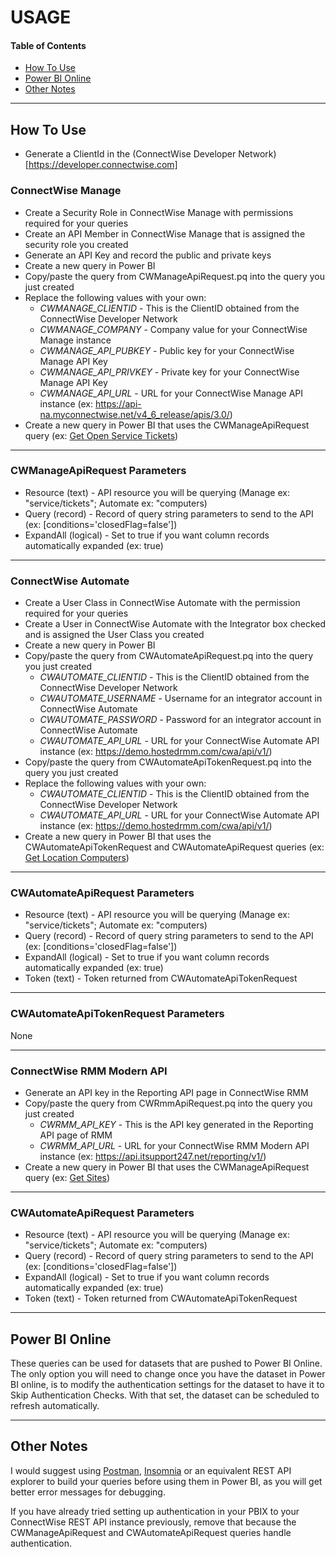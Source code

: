 # USAGE

#### Table of Contents
*   [How To Use](#how-to-use)
*   [Power BI Online](#power-bi-online)
*   [Other Notes](#other-notes)

----------

## How To Use

- Generate a ClientId in the (ConnectWise Developer Network)[https://developer.connectwise.com]

### ConnectWise Manage

- Create a Security Role in ConnectWise Manage with permissions required for your queries
- Create an API Member in ConnectWise Manage that is assigned the security role you created
- Generate an API Key and record the public and private keys
- Create a new query in Power BI
- Copy/paste the query from CWManageApiRequest.pq into the query you just created
- Replace the following values with your own:
  - _CWMANAGE_CLIENTID_ - This is the ClientID obtained from the ConnectWise Developer Network
  - _CWMANAGE_COMPANY_ - Company value for your ConnectWise Manage instance
  - _CWMANAGE_API_PUBKEY_ - Public key for your ConnectWise Manage API Key
  - _CWMANAGE_API_PRIVKEY_ - Private key for your ConnectWise Manage API Key
  - _CWMANAGE_API_URL_ - URL for your ConnectWise Manage API instance (ex: <https://api-na.myconnectwise.net/v4_6_release/apis/3.0/>)
- Create a new query in Power BI that uses the CWManageApiRequest query (ex: [Get Open Service Tickets](https://github.com/derpenstiltskin/connectwise-powerbi/blob/main/samples/CWManage_GetOpenServiceTickets.pq))

----------

### CWManageApiRequest Parameters

- Resource (text) - API resource you will be querying (Manage ex: "service/tickets"; Automate ex: "computers)
- Query (record) - Record of query string parameters to send to the API (ex: [conditions='closedFlag=false'])
- ExpandAll (logical) - Set to true if you want column records automatically expanded (ex: true)

----------

### ConnectWise Automate

- Create a User Class in ConnectWise Automate with the permission required for your queries
- Create a User in ConnectWise Automate with the Integrator box checked and is assigned the User Class you created
- Create a new query in Power BI
- Copy/paste the query from CWAutomateApiRequest.pq into the query you just created
  - _CWAUTOMATE_CLIENTID_ - This is the ClientID obtained from the ConnectWise Developer Network
  - _CWAUTOMATE_USERNAME_ - Username for an integrator account in ConnectWise Automate
  - _CWAUTOMATE_PASSWORD_ - Password for an integrator account in ConnectWise Automate
  - _CWAUTOMATE_API_URL_ - URL for your ConnectWise Automate API instance (ex: <https://demo.hostedrmm.com/cwa/api/v1/>)
- Copy/paste the query from CWAutomateApiTokenRequest.pq into the query you just created
- Replace the following values with your own:
  - _CWAUTOMATE_CLIENTID_ - This is the ClientID obtained from the ConnectWise Developer Network
  - _CWAUTOMATE_API_URL_ - URL for your ConnectWise Automate API instance (ex: <https://demo.hostedrmm.com/cwa/api/v1/>)
- Create a new query in Power BI that uses the CWAutomateApiTokenRequest and CWAutomateApiRequest queries (ex: [Get Location Computers](https://github.com/derpenstiltskin/connectwise-powerbi/blob/main/samples/CWAutomate_GetLocationComputers.pq))

----------

### CWAutomateApiRequest Parameters

- Resource (text) - API resource you will be querying (Manage ex: "service/tickets"; Automate ex: "computers)
- Query (record) - Record of query string parameters to send to the API (ex: [conditions='closedFlag=false'])
- ExpandAll (logical) - Set to true if you want column records automatically expanded (ex: true)
- Token (text) - Token returned from CWAutomateApiTokenRequest

----------

### CWAutomateApiTokenRequest Parameters

None

----------

### ConnectWise RMM Modern API

- Generate an API key in the Reporting API page in ConnectWise RMM
- Copy/paste the query from CWRmmApiRequest.pq into the query you just created
  - _CWRMM_API_KEY_ - This is the API key generated in the Reporting API page of RMM
  - _CWRMM_API_URL_ - URL for your ConnectWise RMM Modern API instance (ex: <https://api.itsupport247.net/reporting/v1/>)
- Create a new query in Power BI that uses the CWManageApiRequest query (ex: [Get Sites](https://github.com/derpenstiltskin/connectwise-powerbi/blob/main/samples/CWRmm_GetSites.pq))

----------

### CWAutomateApiRequest Parameters

- Resource (text) - API resource you will be querying (Manage ex: "service/tickets"; Automate ex: "computers)
- Query (record) - Record of query string parameters to send to the API (ex: [conditions='closedFlag=false'])
- ExpandAll (logical) - Set to true if you want column records automatically expanded (ex: true)
- Token (text) - Token returned from CWAutomateApiTokenRequest

----------

## Power BI Online

These queries can be used for datasets that are pushed to Power BI Online. The only option you will need to change once you have the dataset in Power BI online, is to modify the authentication settings for the dataset to have it to Skip Authentication Checks. With that set, the dataset can be scheduled to refresh automatically.

----------

## Other Notes

I would suggest using [Postman](https://www.postman.com/), [Insomnia](https://insomnia.rest/) or an equivalent REST API explorer to build your queries before using them in Power BI, as you will get better error messages for debugging.

If you have already tried setting up authentication in your PBIX to your ConnectWise REST API instance previously, remove that because the CWManageApiRequest and CWAutomateApiRequest queries handle authentication.